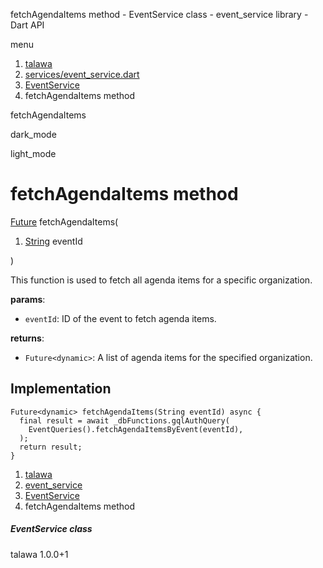 




fetchAgendaItems method - EventService class - event\_service library - Dart API







menu

1. [talawa](../../index.html)
2. [services/event\_service.dart](../../file-___home_harshil_Desktop_open-source_palisadoes_talawa_lib_services_event_service/)
3. [EventService](../../file-___home_harshil_Desktop_open-source_palisadoes_talawa_lib_services_event_service/EventService-class.html)
4. fetchAgendaItems method

fetchAgendaItems


dark\_mode

light\_mode




# fetchAgendaItems method


[Future](https://api.flutter.dev/flutter/dart-core/Future-class.html)
fetchAgendaItems(

1. [String](https://api.flutter.dev/flutter/dart-core/String-class.html) eventId

)

This function is used to fetch all agenda items for a specific organization.

**params**:

* `eventId`: ID of the event to fetch agenda items.

**returns**:

* `Future<dynamic>`: A list of agenda items for the specified organization.

## Implementation

```
Future<dynamic> fetchAgendaItems(String eventId) async {
  final result = await _dbFunctions.gqlAuthQuery(
    EventQueries().fetchAgendaItemsByEvent(eventId),
  );
  return result;
}
```

 


1. [talawa](../../index.html)
2. [event\_service](../../file-___home_harshil_Desktop_open-source_palisadoes_talawa_lib_services_event_service/)
3. [EventService](../../file-___home_harshil_Desktop_open-source_palisadoes_talawa_lib_services_event_service/EventService-class.html)
4. fetchAgendaItems method

##### EventService class





talawa
1.0.0+1






